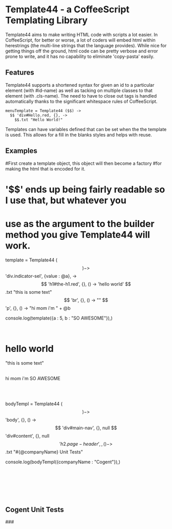 Template44 - a CoffeeScript Templating Library
==============================================

Template44 aims to make writing HTML code with scripts a lot easier.
In CoffeeScript, for better or worse, a lot of coders will embed html 
within herestrings (the multi-line strings that the language provides). 
While nice for getting things off the ground, html code can be pretty 
verbose and error prone to write, and it has no capability to eliminate 
'copy-pasta' easily.


Features
--------
Template44 supports a shortened syntax for given an id to a particular 
element (with #id-name) as well as tacking on multiple classes to that
element (with .cls-name). The need to have to close out tags is handled
automatically thanks to the significant whitespace rules of CoffeeScript.

    menuTemplate = Template44 ($$) ->
      $$ 'div#Hello.red, {}, ->
        $$.txt "Hello World!"

Templates can have variables defined that can be set when the the template
is used. This allows for a fill in the blanks styles and helps with reuse.



Examples
--------

#First create a template object, this object will then become a factory
#for making the html that is encoded for it.
# '$$' ends up being fairly readable so I use that, but whatever you 
# use as the argument to the builder method you give Template44 will work.
template = Template44 ($$) ->
  $$ 'div.indicator-sel', {value : @a}, ->
    $$ 'h1#the-h1.red', {}, () -> 'hello world'
    $$.txt "this is some text"
    $$ 'br', {}, () -> ""
    $$ 'p', {}, () -> "hi mom i'm " + @b

console.log(template({a : 5, b : "SO AWESOME"}),)
>
  <div value=​"5" class=​"indicator-sel">​
    <h1 class=​"red" id=​"the-h1">​hello world​</h1>​
    "this is some text"
    <br>​
    <p>​hi mom i'm SO AWESOME​</p>​
  </div>​

bodyTempl = Template44 ($$) ->
  $$ 'body', {}, () ->
    $$ 'div#main-nav', {}, null
    $$ 'div#content', {}, null
    $$ 'h2.page-header', {}, () ->
      $$.txt "#{@companyName} Unit Tests"

console.log(bodyTempl({companyName : "Cogent"}),)
>
  <body>​
    <div id=​"main-nav">​</div>​
    <div id=​"content">​</div>​
    <h2 class=​"page-header">​Cogent Unit Tests​</h2>​
  </body>​
###
